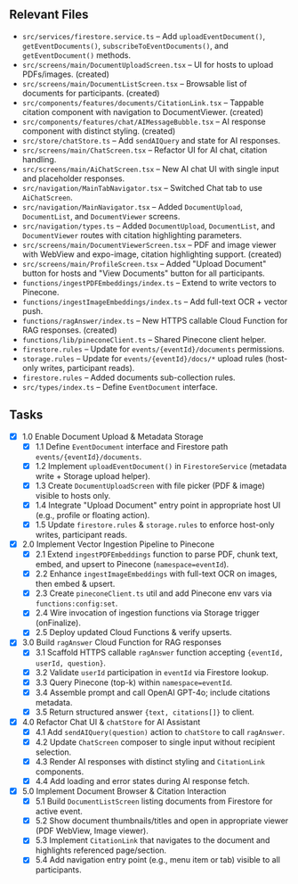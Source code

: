 ## Relevant Files

- `src/services/firestore.service.ts` – Add `uploadEventDocument()`, `getEventDocuments()`, `subscribeToEventDocuments()`, and `getEventDocument()` methods.
- `src/screens/main/DocumentUploadScreen.tsx` – UI for hosts to upload PDFs/images. (created)
- `src/screens/main/DocumentListScreen.tsx` – Browsable list of documents for participants. (created)
- `src/components/features/documents/CitationLink.tsx` – Tappable citation component with navigation to DocumentViewer. (created)
- `src/components/features/chat/AIMessageBubble.tsx` – AI response component with distinct styling. (created)
- `src/store/chatStore.ts` – Add `sendAIQuery` and state for AI responses.
- `src/screens/main/ChatScreen.tsx` – Refactor UI for AI chat, citation handling.
- `src/screens/main/AiChatScreen.tsx` – New AI chat UI with single input and placeholder responses.
- `src/navigation/MainTabNavigator.tsx` – Switched Chat tab to use `AiChatScreen`.
- `src/navigation/MainNavigator.tsx` – Added `DocumentUpload`, `DocumentList`, and `DocumentViewer` screens.
- `src/navigation/types.ts` – Added `DocumentUpload`, `DocumentList`, and `DocumentViewer` routes with citation highlighting parameters.
- `src/screens/main/DocumentViewerScreen.tsx` – PDF and image viewer with WebView and expo-image, citation highlighting support. (created)
- `src/screens/main/ProfileScreen.tsx` – Added "Upload Document" button for hosts and "View Documents" button for all participants.
- `functions/ingestPDFEmbeddings/index.ts` – Extend to write vectors to Pinecone.
- `functions/ingestImageEmbeddings/index.ts` – Add full-text OCR + vector push.
- `functions/ragAnswer/index.ts` – New HTTPS callable Cloud Function for RAG responses. (created)
- `functions/lib/pineconeClient.ts` – Shared Pinecone client helper.
- `firestore.rules` – Update for `events/{eventId}/documents` permissions.
- `storage.rules` – Update for `events/{eventId}/docs/*` upload rules (host-only writes, participant reads).
- `firestore.rules` – Added documents sub-collection rules.
- `src/types/index.ts` – Define `EventDocument` interface.

## Tasks

- [x] 1.0 Enable Document Upload & Metadata Storage
  - [x] 1.1 Define `EventDocument` interface and Firestore path `events/{eventId}/documents`.
  - [x] 1.2 Implement `uploadEventDocument()` in `FirestoreService` (metadata write + Storage upload helper).
  - [x] 1.3 Create `DocumentUploadScreen` with file picker (PDF & image) visible to hosts only.
  - [x] 1.4 Integrate "Upload Document" entry point in appropriate host UI (e.g., profile or floating action).
  - [x] 1.5 Update `firestore.rules` & `storage.rules` to enforce host-only writes, participant reads.

- [x] 2.0 Implement Vector Ingestion Pipeline to Pinecone
  - [x] 2.1 Extend `ingestPDFEmbeddings` function to parse PDF, chunk text, embed, and upsert to Pinecone (`namespace=eventId`).
  - [x] 2.2 Enhance `ingestImageEmbeddings` with full-text OCR on images, then embed & upsert.
  - [x] 2.3 Create `pineconeClient.ts` util and add Pinecone env vars via `functions:config:set`.
  - [x] 2.4 Wire invocation of ingestion functions via Storage trigger (onFinalize).
  - [x] 2.5 Deploy updated Cloud Functions & verify upserts.

- [x] 3.0 Build `ragAnswer` Cloud Function for RAG responses
  - [x] 3.1 Scaffold HTTPS callable `ragAnswer` function accepting `{eventId, userId, question}`.
  - [x] 3.2 Validate `userId` participation in `eventId` via Firestore lookup.
  - [x] 3.3 Query Pinecone (top-k) within `namespace=eventId`.
  - [x] 3.4 Assemble prompt and call OpenAI GPT-4o; include citations metadata.
  - [x] 3.5 Return structured answer `{text, citations[]}` to client.

- [x] 4.0 Refactor Chat UI & `chatStore` for AI Assistant
  - [x] 4.1 Add `sendAIQuery(question)` action to `chatStore` to call `ragAnswer`.
  - [x] 4.2 Update `ChatScreen` composer to single input without recipient selection.
  - [x] 4.3 Render AI responses with distinct styling and `CitationLink` components.
  - [x] 4.4 Add loading and error states during AI response fetch.

- [x] 5.0 Implement Document Browser & Citation Interaction
  - [x] 5.1 Build `DocumentListScreen` listing documents from Firestore for active event.
  - [x] 5.2 Show document thumbnails/titles and open in appropriate viewer (PDF WebView, Image viewer).
  - [x] 5.3 Implement `CitationLink` that navigates to the document and highlights referenced page/section.
  - [x] 5.4 Add navigation entry point (e.g., menu item or tab) visible to all participants. 